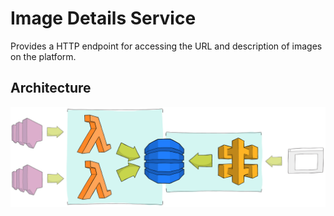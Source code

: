 # Image Details Service

Provides a HTTP endpoint for accessing the URL and description of images on the platform.


## Architecture

![Serverless architecture for service](docs/architecture.png)
